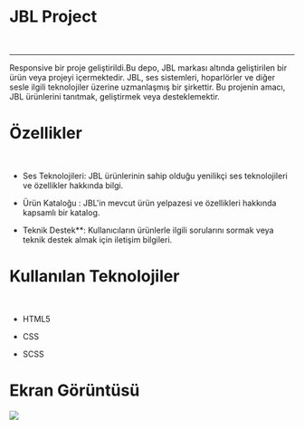 <h1> JBL Project </h1> <br>
<hr>
Responsive bir proje geliştirildi.Bu depo, JBL markası altında geliştirilen bir ürün veya projeyi içermektedir. JBL, ses sistemleri, hoparlörler ve diğer sesle ilgili teknolojiler üzerine uzmanlaşmış bir şirkettir. Bu projenin amacı, JBL ürünlerini tanıtmak, geliştirmek veya desteklemektir.<br>

<h1> Özellikler </h1> <br>

- Ses Teknolojileri: JBL ürünlerinin sahip olduğu yenilikçi ses teknolojileri ve özellikler hakkında bilgi. <br>

- Ürün Kataloğu : JBL'in mevcut ürün yelpazesi ve özellikleri hakkında kapsamlı bir katalog.<br>

- Teknik Destek**: Kullanıcıların ürünlerle ilgili sorularını sormak veya teknik destek almak için iletişim bilgileri.<br>

<h1> Kullanılan Teknolojiler </h1> <br>

- HTML5 <br>

- CSS <br>

- SCSS<br>

<h1> Ekran Görüntüsü </h1> 

![](images/JBL.gif) 
